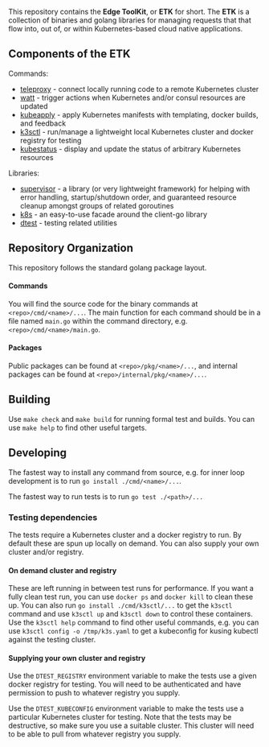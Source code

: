This repository contains the <b>Edge ToolKit</b>, or <b>ETK</b> for
short. The <b>ETK</b> is a collection of binaries and golang libraries
for managing requests that that flow into, out of, or within
Kubernetes-based cloud native applications.

## Components of the ETK

Commands:

- [teleproxy](docs/teleproxy.md) - connect locally running code to a remote Kubernetes cluster
- [watt](docs/watt.md) - trigger actions when Kubernetes and/or consul resources are updated
- [kubeapply](docs/kubeapply.md) - apply Kubernetes manifests with templating, docker builds, and feedback
- [k3sctl](docs/k3sctl.md) - run/manage a lightweight local Kubernetes cluster and docker registry for testing
- [kubestatus](docs/kubestatus.md) - display and update the status of arbitrary Kubernetes resources

Libraries:

- [supervisor](https://godoc.org/github.com/datawire/teleproxy/pkg/supervisor) - a library (or very lightweight framework) for helping with error handling, startup/shutdown order, and guaranteed resource cleanup amongst groups of related goroutines
- [k8s](https://godoc.org/github.com/datawire/teleproxy/pkg/k8s) - an easy-to-use facade around the client-go library
- [dtest](https://godoc.org/github.com/datawire/teleproxy/pkg/dtest) - testing related utilities

## Repository Organization

This repository follows the standard golang package layout.

#### Commands

You will
find the source code for the binary commands at
`<repo>/cmd/<name>/...`. The main function for each command should be
in a file named `main.go` within the command directory,
e.g. `<repo>/cmd/<name>/main.go`.

#### Packages

Public packages can be found at `<repo>/pkg/<name>/...`, and internal
packages can be found at `<repo>/internal/pkg/<name>/...`.


## Building

Use `make check` and `make build` for running formal test and
builds. You can use `make help` to find other useful targets.

## Developing

The fastest way to install any command from source, e.g. for inner
loop development is to run `go install ./cmd/<name>/...`.

The fastest way to run tests is to run `go test ./<path>/...`

### Testing dependencies

The tests require a Kubernetes cluster and a docker registry to
run. By default these are spun up locally on demand. You can also
supply your own cluster and/or registry.

#### On demand cluster and registry

These are left running in between test runs for performance. If you
want a fully clean test run, you can use `docker ps` and `docker kill`
to clean these up. You can also run `go install ./cmd/k3sctl/...` to
get the `k3sctl` command and use `k3sctl up` and `k3sctl down` to
control these containers. Use the `k3sctl help` command to find other
useful commands, e.g. you can use `k3sctl config -o /tmp/k3s.yaml` to
get a kubeconfig for kusing kubectl against the testing cluster.

#### Supplying your own cluster and registry

Use the `DTEST_REGISTRY` environment variable to make the tests use a
given docker registry for testing. You will need to be authenticated
and have permission to push to whatever registry you supply.

Use the `DTEST_KUBECONFIG` environment variable to make the tests use
a particular Kubernetes cluster for testing. Note that the tests may
be destructive, so make sure you use a suitable cluster. This cluster
will need to be able to pull from whatever registry you supply.

